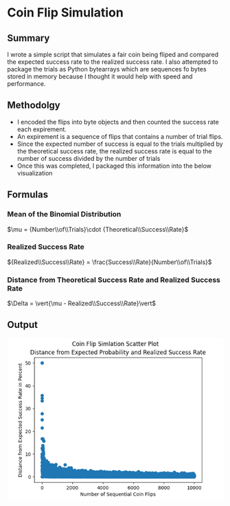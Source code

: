 # Coin Flip Simulation
## Summary
I wrote a simple script that simulates a fair coin being fliped and compared the expected success rate to the realized success rate.  I also attempted to package the trials as Python bytearrays which are sequences fo bytes stored in memory because I thought it would help with speed and performance.

## Methodolgy
- I encoded the flips into byte objects and then counted the success rate each expirement.
- An expirement is a sequence of flips that contains a number of trial flips.
- Since the expected number of success is equal to the trials multiplied by the theoretical success rate, the realized success rate is equal to the number of success divided by the number of trials
- Once this was completed, I packaged this information into the below visualization

## Formulas

### Mean of the Binomial Distribution
$\mu = {Number\\of\\Trials}\cdot {Theoretical\\Success\\Rate}$

### Realized Success Rate
${Realized\\Success\\Rate} = \frac{Success\\Rate}{Number\\of\\Trials}$

### Distance from Theoretical Success Rate and Realized Success Rate
$\Delta = \vert{\mu - Realized\\Success\\Rate}\vert$

## Output
![alt text](output_plot.png)
